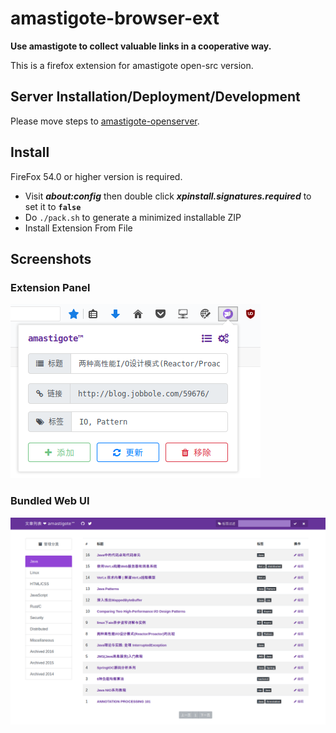 # amastigote-browser-ext
**Use amastigote to collect valuable links in a cooperative way.**

This is a firefox extension for amastigote open-src version.

## Server Installation/Deployment/Development

Please move steps to [amastigote-openserver](https://github.com/amastigote/amastigote-openserver).

## Install
FireFox 54.0 or higher version is required.
* Visit ***about:config*** then double click ***xpinstall.signatures.required*** to set it to **`false`**
* Do `./pack.sh` to generate a minimized installable ZIP
* Install Extension From File

## Screenshots
### Extension Panel
![](https://github.com/amastigote/amastigote-browser-ext/blob/master/art/ext-panel.png)

### Bundled Web UI
![](https://github.com/amastigote/amastigote-browser-ext/blob/ng-categories/art/page.png)
